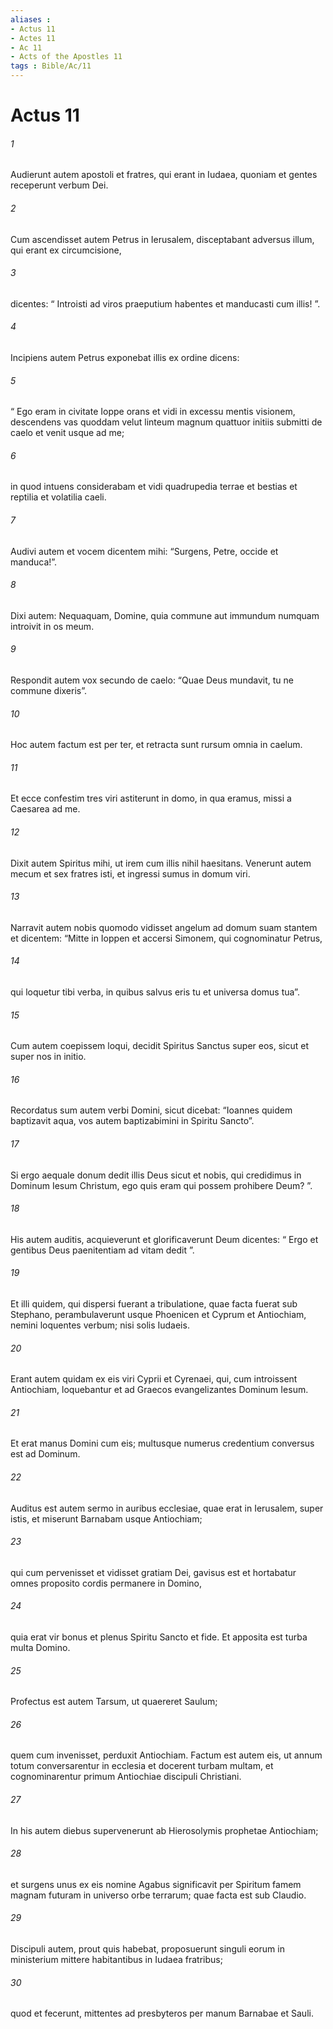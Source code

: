 ```yaml
---
aliases : 
- Actus 11
- Actes 11
- Ac 11
- Acts of the Apostles 11
tags : Bible/Ac/11
---
```


# Actus 11

###### 1
Audierunt autem apostoli et fratres, qui erant in Iudaea, quoniam et gentes receperunt verbum Dei. 
###### 2
Cum ascendisset autem Petrus in Ierusalem, disceptabant adversus illum, qui erant ex circumcisione, 
###### 3
dicentes: “ Introisti ad viros praeputium habentes et manducasti cum illis! ”.
###### 4
Incipiens autem Petrus exponebat illis ex ordine dicens: 
###### 5
“ Ego eram in civitate Ioppe orans et vidi in excessu mentis visionem, descendens vas quoddam velut linteum magnum quattuor initiis submitti de caelo et venit usque ad me; 
###### 6
in quod intuens considerabam et vidi quadrupedia terrae et bestias et reptilia et volatilia caeli. 
###### 7
Audivi autem et vocem dicentem mihi: “Surgens, Petre, occide et manduca!”. 
###### 8
Dixi autem: Nequaquam, Domine, quia commune aut immundum numquam introivit in os meum. 
###### 9
Respondit autem vox secundo de caelo: “Quae Deus mundavit, tu ne commune dixeris”. 
###### 10
Hoc autem factum est per ter, et retracta sunt rursum omnia in caelum. 
###### 11
Et ecce confestim tres viri astiterunt in domo, in qua eramus, missi a Caesarea ad me. 
###### 12
Dixit autem Spiritus mihi, ut irem cum illis nihil haesitans. Venerunt autem mecum et sex fratres isti, et ingressi sumus in domum viri. 
###### 13
Narravit autem nobis quomodo vidisset angelum ad domum suam stantem et dicentem: “Mitte in Ioppen et accersi Simonem, qui cognominatur Petrus, 
###### 14
qui loquetur tibi verba, in quibus salvus eris tu et universa domus tua”. 
###### 15
Cum autem coepissem loqui, decidit Spiritus Sanctus super eos, sicut et super nos in initio. 
###### 16
Recordatus sum autem verbi Domini, sicut dicebat: “Ioannes quidem baptizavit aqua, vos autem baptizabimini in Spiritu Sancto”. 
###### 17
Si ergo aequale donum dedit illis Deus sicut et nobis, qui credidimus in Dominum Iesum Christum, ego quis eram qui possem prohibere Deum? ”.
###### 18
His autem auditis, acquieverunt et glorificaverunt Deum dicentes: “ Ergo et gentibus Deus paenitentiam ad vitam dedit ”.
###### 19
Et illi quidem, qui dispersi fuerant a tribulatione, quae facta fuerat sub Stephano, perambulaverunt usque Phoenicen et Cyprum et Antiochiam, nemini loquentes verbum; nisi solis Iudaeis. 
###### 20
Erant autem quidam ex eis viri Cyprii et Cyrenaei, qui, cum introissent Antiochiam, loquebantur et ad Graecos evangelizantes Dominum Iesum. 
###### 21
Et erat manus Domini cum eis; multusque numerus credentium conversus est ad Dominum.
###### 22
Auditus est autem sermo in auribus ecclesiae, quae erat in Ierusalem, super istis, et miserunt Barnabam usque Antiochiam; 
###### 23
qui cum pervenisset et vidisset gratiam Dei, gavisus est et hortabatur omnes proposito cordis permanere in Domino, 
###### 24
quia erat vir bonus et plenus Spiritu Sancto et fide. Et apposita est turba multa Domino. 
###### 25
Profectus est autem Tarsum, ut quaereret Saulum; 
###### 26
quem cum invenisset, perduxit Antiochiam. Factum est autem eis, ut annum totum conversarentur in ecclesia et docerent turbam multam, et cognominarentur primum Antiochiae discipuli Christiani.
###### 27
In his autem diebus supervenerunt ab Hierosolymis prophetae Antiochiam; 
###### 28
et surgens unus ex eis nomine Agabus significavit per Spiritum famem magnam futuram in universo orbe terrarum; quae facta est sub Claudio. 
###### 29
Discipuli autem, prout quis habebat, proposuerunt singuli eorum in ministerium mittere habitantibus in Iudaea fratribus; 
###### 30
quod et fecerunt, mittentes ad presbyteros per manum Barnabae et Sauli.
